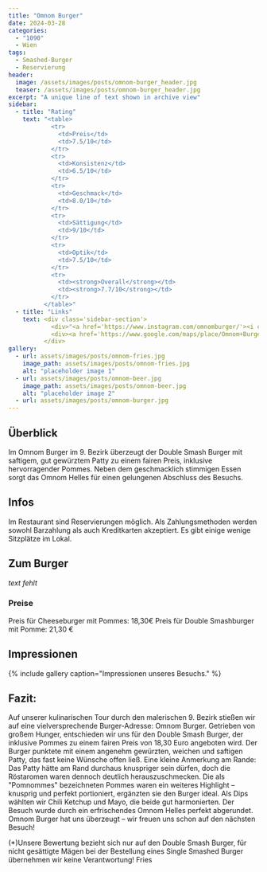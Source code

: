 ```yaml
---
title: "Omnom Burger"
date: 2024-03-28
categories:
  - "1090"
  - Wien
tags:
  - Smashed-Burger
  - Reservierung
header:
  image: /assets/images/posts/omnom-burger_header.jpg
  teaser: /assets/images/posts/omnom-burger_header.jpg
excerpt: "A unique line of text shown in archive view"
sidebar:
  - title: "Rating"
    text: "<table>
            <tr>
              <td>Preis</td>
              <td>7.5/10</td>
            </tr>
            <tr>
              <td>Konsistenz</td>
              <td>6.5/10</td>
            </tr>
            <tr>
              <td>Geschmack</td>
              <td>8.0/10</td>
            </tr>
            <tr>
              <td>Sättigung</td>
              <td>9/10</td>
            </tr>
            <tr>
              <td>Optik</td>
              <td>7.5/10</td>
            </tr>
            <tr>
              <td><strong>Overall</strong></td>
              <td><strong>7.7/10</strong></td>
            </tr>
          </table>"
  - title: "Links"
    text: <div class='sidebar-section'>
            <div>"<a href='https://www.instagram.com/omnomburger/'><i class='fab fa-instagram'></i> Instagram</a>"
            <div><a href='https://www.google.com/maps/place/Omnom+Burger/@48.2260784,16.3461829,17z/data=!3m1!4b1!4m6!3m5!1s0x476d078848f45213:0xcda53da08701492b!8m2!3d48.2260785!4d16.3507963!16s%2Fg%2F11gy7fy3mb?entry=ttu'><i class='fas fa-map-marker-alt'></i> Google Maps</a>
          </div>
gallery:
  - url: assets/images/posts/omnom-fries.jpg
    image_path: assets/images/posts/omnom-fries.jpg
    alt: "placeholder image 1"
  - url: assets/images/posts/omnom-beer.jpg
    image_path: assets/images/posts/omnom-beer.jpg
    alt: "placeholder image 2"
  - url: assets/images/posts/omnom-burger.jpg
---
```


## Überblick
Im Omnom Burger im 9. Bezirk überzeugt der Double Smash Burger mit saftigem, gut gewürztem Patty zu einem fairen Preis, inklusive hervorragender Pommes. Neben dem geschmacklich stimmigen Essen sorgt das Omnom Helles für einen gelungenen Abschluss des Besuchs.

## Infos
Im Restaurant sind Reservierungen möglich. Als Zahlungsmethoden werden sowohl Barzahlung als auch Kreditkarten akzeptiert. Es gibt einige wenige Sitzplätze im Lokal.

## Zum Burger
*text fehlt*

### Preise
Preis für Cheeseburger mit Pommes: 18,30€
Preis für Double Smashburger mit Pomme: 21,30 €

## Impressionen

{% include gallery caption="Impressionen unseres Besuchs." %}

## Fazit:
Auf unserer kulinarischen Tour durch den malerischen 9. Bezirk stießen wir auf eine vielversprechende Burger-Adresse: Omnom Burger. Getrieben von großem Hunger, entschieden wir uns für den Double Smash Burger, der inklusive Pommes zu einem fairen Preis von 18,30 Euro angeboten wird. Der Burger punktete mit einem angenehm gewürzten, weichen und saftigen Patty, das fast keine Wünsche offen ließ. Eine kleine Anmerkung am Rande: Das Patty hätte am Rand durchaus knuspriger sein dürfen, doch die Röstaromen waren dennoch deutlich herauszuschmecken.
Die als "Pomnommes" bezeichneten Pommes waren ein weiteres Highlight – knusprig und perfekt portioniert, ergänzten sie den Burger ideal. Als Dips wählten wir Chili Ketchup und Mayo, die beide gut harmonierten. Der Besuch wurde durch ein erfrischendes Omnom Helles perfekt abgerundet. Omnom Burger hat uns überzeugt – wir freuen uns schon auf den nächsten Besuch!

(*)Unsere Bewertung bezieht sich nur auf den Double Smash Burger, für nicht gesättigte Mägen bei der Bestellung eines Single Smashed Burger übernehmen wir keine Verantwortung!
Fries

